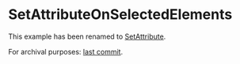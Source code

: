 # SetAttributeOnSelectedElements

This example has been renamed to [SetAttribute](../SetAttribute/).

For archival purposes: [last commit](https://github.com/rajsite/webvi-experiments/tree/9440d5d7ecad7f44d0bf6c37b3ecc64ee62e4cd9/SetAttributeOnSelectedElements).
